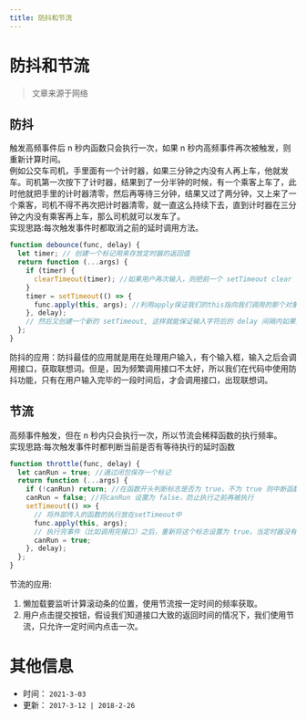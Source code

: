 ```yaml
---
title: 防抖和节流
---
```


<div class="vuepress-blog-theme-content content__default">

# 防抖和节流

> 文章来源于网络

## 防抖

触发高频事件后 n 秒内函数只会执行一次，如果 n 秒内高频事件再次被触发，则重新计算时间。  
 例如公交车司机，手里面有一个计时器，如果三分钟之内没有人再上车，他就发车。司机第一次按下了计时器，结果到了一分半钟的时候，有一个乘客上车了，此时他就把手里的计时器清零，然后再等待三分钟，结果又过了两分钟，又上来了一个乘客，司机不得不再次把计时器清零，就一直这么持续下去，直到计时器在三分钟之内没有乘客再上车，那么司机就可以发车了。  
 实现思路:每次触发事件时都取消之前的延时调用方法。

```js
function debounce(func, delay) {
  let timer; // 创建一个标记用来存放定时器的返回值
  return function (...args) {
    if (timer) {
      clearTimeout(timer); //如果用户再次输入，则把前一个 setTimeout clear 掉
    }
    timer = setTimeout(() => {
      func.apply(this, args); //利用apply保证我们的this指向我们调用的那个对象
    }, delay);
    // 然后又创建一个新的 setTimeout, 这样就能保证输入字符后的 delay 间隔内如果还有字符输入的话，就不会执行 fnnc 函数
  };
}
```

防抖的应用：防抖最佳的应用就是用在处理用户输入，有个输入框，输入之后会调用接口，获取联想词。但是，因为频繁调用接口不太好，所以我们在代码中使用防抖功能，只有在用户输入完毕的一段时间后，才会调用接口，出现联想词。

## 节流

高频事件触发，但在 n 秒内只会执行一次，所以节流会稀释函数的执行频率。  
 实现思路:每次触发事件时都判断当前是否有等待执行的延时函数

```js
function throttle(func, delay) {
  let canRun = true; //通过闭包保存一个标记
  return function (...args) {
    if (!canRun) return; //在函数开头判断标志是否为 true，不为 true 则中断函数
    canRun = false; //将canRun 设置为 false，防止执行之前再被执行
    setTimeout(() => {
      // 将外部传入的函数的执行放在setTimeout中
      func.apply(this, args);
      // 执行完事件（比如调用完接口）之后，重新将这个标志设置为 true。当定时器没有执行的时候标记永远是false，在开头被return掉
      canRun = true;
    }, delay);
  };
}
```

节流的应用:

1.  懒加载要监听计算滚动条的位置，使用节流按一定时间的频率获取。
2.  用户点击提交按钮，假设我们知道接口大致的返回时间的情况下，我们使用节流，只允许一定时间内点击一次。

</div>

# 其他信息
* 时间： `2021-3-03`
* 更新： `2017-3-12 | 2018-2-26`

